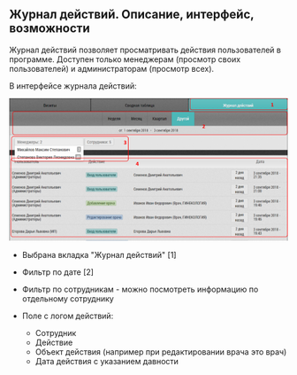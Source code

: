 ## Журнал действий. Описание, интерфейс, возможности

Журнал действий позволяет просматривать действия пользователей в программе.
Доступен только менеджерам (просмотр своих пользователей) и администраторам (просмотр всех).

В интерфейсе журнала действий:

![](../images/reports-log.png)

- Выбрана вкладка "Журнал действий" [1]
- Фильтр по дате [2]
- Фильтр по сотрудникам - можно посмотреть информацию по отдельному сотруднику
- Поле с логом действий:

  - Сотрудник
  - Действие
  - Объект действия (например при редактировании врача это врач)
  - Дата действия с указанием давности

